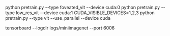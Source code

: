 

python pretrain.py --type foveated_vit --device cuda:0
python pretrain.py --type low_res_vit --device cuda:1
CUDA_VISIBLE_DEVICES=1,2,3 python pretrain.py --type vit --use_parallel --device cuda 

tensorboard --logdir logs/miniimagenet --port 6006